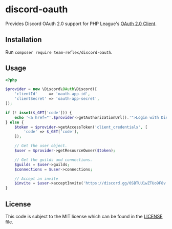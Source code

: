 discord-oauth
===
Provides Discord OAuth 2.0 support for PHP League's [OAuth 2.0 Client](https://github.com/thephpleague/oauth2-client).

## Installation

Run `composer require team-reflex/discord-oauth`.

## Usage

```php
<?php

$provider = new \Discord\OAuth\Discord([
	'clientId'     => 'oauth-app-id',
	'clientSecret' => 'oauth-app-secret',
]);

if (! isset($_GET['code'])) {
	echo '<a href="'.$provider->getAuthorizationUrl().'">Login with Discord</a>';
} else {
	$token = $provider->getAccessToken('client_credentials', [
		'code' => $_GET['code'],
	]);

	// Get the user object.
	$user = $provider->getResourceOwner($token);

	// Get the guilds and connections.
	$guilds = $user->guilds;
	$connections = $user->connections;

	// Accept an invite
	$invite = $user->acceptInvite('https://discord.gg/0SBTUU1wZTUo9F8v');
}
```

## License

This code is subject to the MIT license which can be found in the [LICENSE](LICENSE) file.
